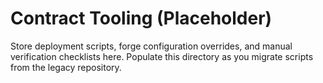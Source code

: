 # Contract Tooling (Placeholder)

Store deployment scripts, forge configuration overrides, and manual verification
checklists here. Populate this directory as you migrate scripts from the legacy
repository.
